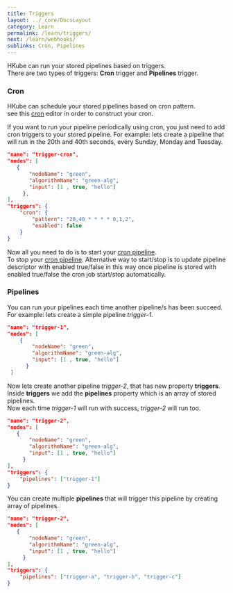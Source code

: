 ```yaml
---
title: Triggers
layout: ../_core/DocsLayout
category: Learn
permalink: /learn/triggers/
next: /learn/webhooks/
sublinks: Cron, Pipelines
---
```


HKube can run your stored pipelines based on triggers.  
There are two types of triggers: **Cron** trigger and **Pipelines** trigger.

### Cron

HKube can schedule your stored pipelines based on cron pattern.  
see this [cron](https://crontab.guru/) editor in order to construct your cron.  

If you want to run your pipeline periodically using cron, you just need to add cron triggers to your stored pipeline.  For example: lets create a pipeline that will run in the 20th and 40th seconds, every Sunday, Monday and Tuesday.

 ```json
"name": "trigger-cron",
"nodes": [
    {
        "nodeName": "green",
        "algorithmName": "green-alg",
        "input": [1 , true, "hello"]
      },
 ],
 "triggers": {
     "cron": {
         "pattern": "20,40 * * * * 0,1,2",
         "enabled": false
     }
}
```
Now all you need to do is to start your [cron pipeline](/spec/#tag/Cron/paths/~1cron~1start/post).  
To stop your [cron pipeline](/spec/#tag/Cron/paths/~1cron~1stop/post). 
Alternative way to start/stop is to update pipeline descriptor with enabled true/false in this way once pipeline is stored with enabled true/false the cron job start/stop automatically.

### Pipelines

 You can run your pipelines each time another pipeline/s has been succeed.  
 For example: lets create a simple pipeline *trigger-1*.

```json
"name": "trigger-1",
"nodes": [
    {
        "nodeName": "green",
        "algorithmName": "green-alg",
        "input": [1 , true, "hello"]
      }
 ]
```

Now lets create another pipeline *trigger-2*, that has new property **triggers**.  
Inside **triggers** we add the **pipelines** property which is an array of stored pipelines.  
Now each time *trigger-1* will run with success, *trigger-2* will run too.


 ```json
"name": "trigger-2",
"nodes": [
    {
        "nodeName": "green",
        "algorithmName": "green-alg",
        "input": [1 , true, "hello"]
      }
 ],
 "triggers": {
     "pipelines": ["trigger-1"] 
}
```

You can create multiple **pipelines** that will trigger this pipeline by creating array of pipelines.

 ```json
"name": "trigger-2",
"nodes": [
    {
        "nodeName": "green",
        "algorithmName": "green-alg",
        "input": [1 , true, "hello"]
      }
 ],
 "triggers": {
     "pipelines": ["trigger-a", "trigger-b", "trigger-c"] 
}
```
